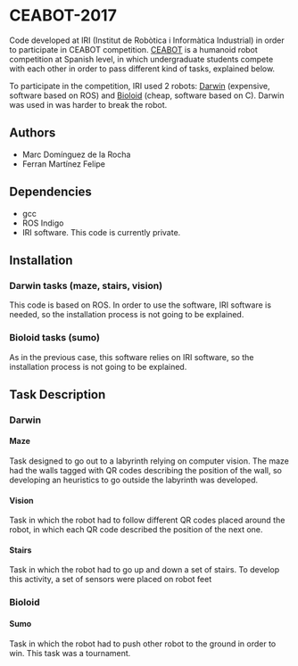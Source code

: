 # CEABOT-2017
Code developed at IRI (Institut de Robòtica i Informàtica Industrial) in order to participate in CEABOT competition. [CEABOT](www.ceabot.es) is a humanoid robot competition at Spanish level, in which undergraduate
students compete with each other in order to pass different kind of tasks, explained below.

To participate in the competition, IRI used 2 robots: [Darwin](https://ro-botica.com/es/Producto/ROBOTIS-DARwIn-OP-Deluxe/) (expensive, software based on ROS) and [Bioloid](https://www.ro-botica.com/Producto/ROBOTIS-PREMIUM-Kit-educativo-Bioloid/) (cheap, software based on C). Darwin was used in was harder to break the robot.

## Authors
* Marc Domínguez de la Rocha
* Ferran Martínez Felipe

## Dependencies
* gcc
* ROS Indigo
* IRI software. This code is currently private.

## Installation
### Darwin tasks (maze, stairs, vision)
This code is based on ROS. In order to use the software, IRI software is needed, so the installation process
is not going to be explained.

### Bioloid tasks (sumo)
As in the previous case, this software relies on IRI software, so the installation process
is not going to be explained.

## Task Description
### Darwin
#### Maze
Task designed to go out to a labyrinth relying on computer vision. The maze had the walls tagged with QR codes describing the position of the wall, so developing an heuristics to go outside the labyrinth was developed.

#### Vision
Task in which the robot had to follow different QR codes placed around the robot, in which each QR code described the position of the next one.

#### Stairs
Task in which the robot had to go up and down a set of stairs. To develop this activity, a set of sensors were placed on robot feet

### Bioloid
#### Sumo
Task in which the robot had to push other robot to the ground in order to win. This task was a tournament.
